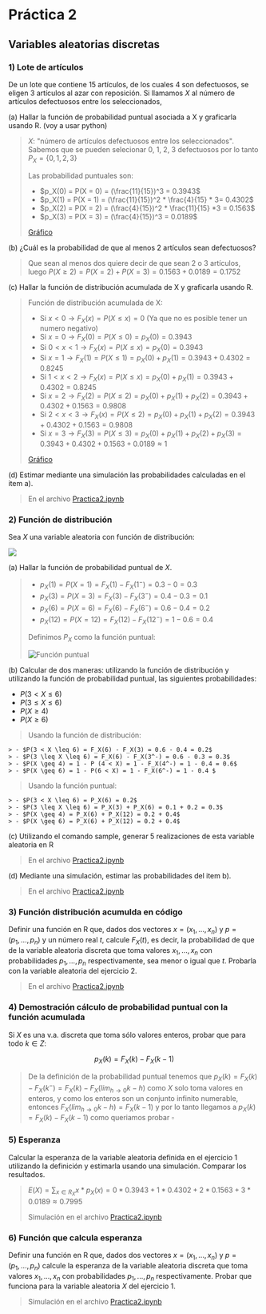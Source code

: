 # Práctica 2

## Variables aleatorias discretas

### 1) Lote de artículos

De un lote que contiene $15$ artı́culos, de los cuales $4$ son defectuosos, se eligen $3$ artı́culos al azar con reposición. Si llamamos $X$ al número de artı́culos defectuosos entre los seleccionados,

(a) Hallar la función de probabilidad puntual asociada a X y graficarla usando R. (voy a usar python)

> $X:$ "número de artı́culos defectuosos entre los seleccionados". Sabemos que se pueden selecionar 0, 1, 2, 3 defectuosos por lo tanto $P_X = \{ 0,1,2,3 \}$
>
> Las probabilidad puntuales son:
>
> - $p_X(0) = P(X = 0) = (\frac{11}{15})^3 = 0.3943$
> - $p_X(1) = P(X = 1) = (\frac{11}{15})^2 * \frac{4}{15} * 3= 0.4302$
> - $p_X(2) = P(X = 2) = (\frac{4}{15})^2 * \frac{11}{15} *3 = 0.1563$
> - $p_X(3) = P(X = 3) = (\frac{4}{15})^3 = 0.0189$
>
> [Gráfico](https://github.com/malei-dc/PyE/tree/main/Guia-Ejercicios/Practica2/Practica2.ipynb)

(b) ¿Cuál es la probabilidad de que al menos 2 artı́culos sean defectuosos?

> Que sean al menos dos quiere decir de que sean 2 o 3 artículos, luego $P(X \geq 2) = P(X=2) + P(X=3) = 0.1563+ 0.0189 = 0.1752$

(c) Hallar la función de distribución acumulada de X y graficarla usando R.

> Función de distribución acumulada de X:
>
> - Si $x < 0 \rightarrow F_X(x) = P(X \leq x) = 0$ (Ya que no es posible tener un numero negativo)
> - Si $x = 0 \rightarrow F_X(0) = P(X \leq 0) = p_X(0) = 0.3943$
> - Si $0 < x < 1 \rightarrow F_X(x) = P(X \leq x) = p_X(0) = 0.3943$
> - Si $x = 1 \rightarrow F_X(1) = P(X \leq 1) = p_X(0) + p_X(1) = 0.3943 + 0.4302 = 0.8245$
> - Si $1 < x < 2 \rightarrow F_X(x) = P(X \leq x) = p_X(0) + p_X(1) = 0.3943 + 0.4302 = 0.8245$
> - Si $x = 2 \rightarrow F_X(2) = P(X \leq 2) = p_X(0) + p_X(1) + p_X(2) = 0.3943 + 0.4302 + 0.1563 = 0.9808$
> - Si $2 < x < 3 \rightarrow F_X(x) = P(X \leq 2) = p_X(0) + p_X(1) + p_X(2) = 0.3943 + 0.4302 + 0.1563 = 0.9808$
> - Si $x = 3 \rightarrow F_X(3) = P(X \leq 3) = p_X(0) + p_X(1) + p_X(2) + p_X(3) = 0.3943 + 0.4302 + 0.1563 + 0.0189 \approx 1$
>
> [Gráfico](https://github.com/malei-dc/PyE/tree/main/Guia-Ejercicios/Practica2/Practica2.ipynb)

(d) Estimar mediante una simulación las probabilidades calculadas en el item a).

> En el archivo [Practica2.ipynb](https://github.com/malei-dc/PyE/tree/main/Guia-Ejercicios/Practica2/Practica2.ipynb)

### 2) Función de distribución

Sea $X$ una variable aleatoria con función de distribución:

![](https://github.com/malei-dc/PyE/tree/main/Guia-Ejercicios/Practica2/imgs/ej2Funcion.png)

(a) Hallar la función de probabilidad puntual de $X$.

> - $p_X(1) = P(X = 1) = F_X(1) - F_X(1^-) = 0.3 - 0 = 0.3$
> - $p_X(3) = P(X = 3) = F_X(3) - F_X(3^-) = 0.4 - 0.3 = 0.1$
> - $p_X(6) = P(X = 6) = F_X(6) - F_X(6^-) = 0.6 - 0.4 = 0.2$
> - $p_X(12) = P(X = 12) = F_X(12) - F_X(12^-) = 1 - 0.6 = 0.4$
>
> Definimos $P_X$ como la función puntual:
>
> ![Función puntual](https://github.com/malei-dc/PyE/tree/main/Guia-Ejercicios/Practica2/imgs/ej2FuncionPuntual.png)

(b) Calcular de dos maneras: utilizando la función de distribución y utilizando la función de probabilidad puntual, las siguientes probabilidades:

- $P (3 < X \leq 6)$
- $P (3 \leq X \leq 6)$
- $P (X \geq 4)$
- $P (X \geq 6)$

> Usando la función de distribución:
>
    > - $P(3 < X \leq 6) = F_X(6) - F_X(3) = 0.6 - 0.4 = 0.2$
    > - $P(3 \leq X \leq 6) = F_X(6) - F_X(3^-) = 0.6 - 0.3 = 0.3$
    > - $P(X \geq 4) = 1 - P (4 < X) = 1 - F_X(4^-) = 1 - 0.4 = 0.6$
    > - $P(X \geq 6) = 1 - P(6 < X) = 1 - F_X(6^-) = 1 - 0.4 $
>
> Usando la función puntual:
>
    > - $P(3 < X \leq 6) = P_X(6) = 0.2$
    > - $P(3 \leq X \leq 6) = P_X(3) + P_X(6) = 0.1 + 0.2 = 0.3$
    > - $P(X \geq 4) = P_X(6) + P_X(12) = 0.2 + 0.4$
    > - $P(X \geq 6) = P_X(6) + P_X(12) = 0.2 + 0.4$

(c) Utilizando el comando sample, generar 5 realizaciones de esta variable aleatoria en R

> En el archivo [Practica2.ipynb](https://github.com/malei-dc/PyE/tree/main/Guia-Ejercicios/Practica2/Practica2.ipynb)

(d) Mediante una simulación, estimar las probabilidades del item b).

> En el archivo [Practica2.ipynb](https://github.com/malei-dc/PyE/tree/main/Guia-Ejercicios/Practica2/Practica2.ipynb)

### 3) Función distribución acumulda en código

Definir una función en R que, dados dos vectores $x = (x_1 , . . . , x_n )$ y $p = (p_1 , . . . , p_n )$ y un número real $t$, calcule $F_X (t)$, es decir, la probabilidad de que de la variable aleatoria discreta que toma valores $x_1 , . . . , x_n$ con probabilidades $p_1 , . . . , p_n$ respectivamente, sea menor o igual que $t$. Probarla con la variable aleatoria del ejercicio 2.

> En el archivo [Practica2.ipynb](https://github.com/malei-dc/PyE/tree/main/Guia-Ejercicios/Practica2/Practica2.ipynb)

### 4) Demostración cálculo de probabilidad puntual con la función acumulada

Si $X$ es una v.a. discreta que toma sólo valores enteros, probar que para todo $k \in Z$:

$$p_X(k) = F_X(k) - F_X(k-1)$$

> De la definición de la probabilidad puntual tenemos que $p_X(k) = F_X(k) - F_X(k^-) = F_X(k) - F_X(lim_{h \rightarrow 0} k-h)$ como  $X$ solo toma valores en enteros, y como los enteros son un conjunto infinito numerable, entonces $F_X(lim_{h \rightarrow 0} k-h) = F_X(k-1)$ y por lo tanto llegamos a $p_X(k) = F_X(k) - F_X(k-1)$ como queriamos probar $\square$

### 5) Esperanza

Calcular la esperanza de la variable aleatoria definida en el ejercicio 1 utilizando la definición y estimarla usando una simulación. Comparar los resultados.

> $E(X) = \sum_{x \in R_X} x * p_X(x) = 0 * 0.3943 + 1 *  0.4302 + 2 * 0.1563 + 3 *  0.0189 \approx 0.7995$
>
> Simulación en el archivo [Practica2.ipynb](https://github.com/malei-dc/PyE/tree/main/Guia-Ejercicios/Practica2/Practica2.ipynb)

### 6) Función que calcula esperanza

Definir una función en R que, dados dos vectores $x = (x_1 , . . . , x_n )$ y $p = (p_1 , . . . , p_n )$ calcule la esperanza de la variable aleatoria discreta que toma valores $x_1 , . . . , x_n$ con probabilidades $p_1 , . . . , p_n$ respectivamente. Probar que funciona para la variable aleatoria $X$ del ejercicio 1.

> Simulación en el archivo [Practica2.ipynb](https://github.com/malei-dc/PyE/tree/main/Guia-Ejercicios/Practica2/Practica2.ipynb)

